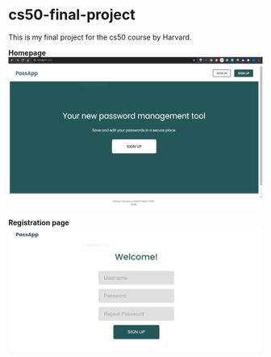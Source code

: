 # cs50-final-project
This is my final project for the cs50 course by Harvard.

**Homepage**
</br>
![picture with the homepage of the app](/Images/Welcome.png?raw=true)

**Registration page**
</br>
![picture with the registration page](/Images/Register.png?raw=true)
